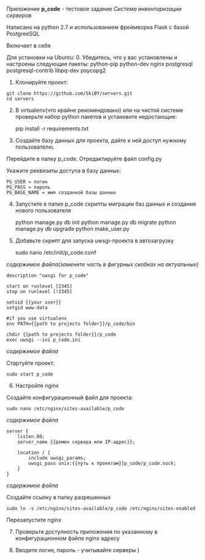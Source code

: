 Приложение **p_code** - тестовое задание *Система инвентаризации серверов*

Написано на python 2.7 и использованием фреймворка Flask с базой PostgreeSQL

Включает в себя 


Для установки на Ubuntu:
0. Убедитесь, что у вас установлены и настроены следующие пакеты: python-pip python-dev nginx postgresql postgresql-contrib libpq-dev psycopg2

1. Клонируйте проект:

```
git clone https://github.com/SkiBY/servers.git
cd servers
```

2. В virtualenv(что крайне рекомендовано) или на чистой системе проверьте набор python пакетов и установите недостающие:


    pip install -r requirements.txt


3. Создайте базу данных для проекта, дайте к ней доступ нужному пользователю.

Перейдите в папку p_code. Отредактируйте файл config.py

Укажите реквизиты доступа в базу данных:


    PG_USER = логин
    PG_PASS = пароль
    PG_BASE_NAME = имя созданной базы данных


4. Запустите в папке p_code скрипты миграции баз данных и создания нового пользователя

    python manage.py db init
    python manage.py db migrate
    python manage.py db upgrade
    python make_user.py

5. Добавьте скрипт для запуска uwsgi-проекта в автозагрузку


    sudo nano /etc/init/p_code.conf


*содержимое файла(замените часть в фигурных скобках на актуальные)*


    description "uwsgi for p_code"

    start on runlevel [2345]
    stop on runlevel [!2345]

    setuid {{your user}}
    setgid www-data

    #if you use virtualenv
    env PATH={{path to projects folder}}/p_code/bin

    chdir {{path to projects folder}}/p_code
    exec uwsgi --ini p_code.ini


*содержимое файла*

Стартуйте проект:


    sudo start p_code


6. Настройте nginx

Создайте конфигурационный файл для проекта:


    sudo nano /etc/nginx/sites-available/p_code


*содержимое файла*

    server {
        listen 80;
        server_name {{домен сервера или IP-адрес}};

        location / {
            include uwsgi_params;
            uwsgi_pass unix:{{путь к проектам}}p_code/p_code.sock;
        }
    }


*содержимое файла*

Создайте ссылку в папку разрешенных


    sudo ln -s /etc/nginx/sites-available/p_code /etc/nginx/sites-enabled


Перезапустите nginx


7. Проверьте доступность приложения по указанному в конфигурационном файле nginx адресу

8. Вводите логин, пароль - учитывайте серверы )